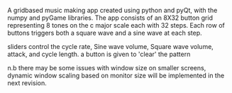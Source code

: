 A gridbased music making app created using python and pyQt, with the numpy and pyGame libraries.
The app consists of an 8X32 button grid representing 8 tones on the c major scale each with 32 steps.
Each row of buttons triggers both a square wave and a sine wave at each step.

sliders control the cycle rate, Sine wave volume, Square wave volume, attack, and cycle length. a button is given to 'clear' the pattern

n.b there may be some issues with window size on smaller screens, dynamic window scaling based on monitor size will be implemented in the next revision. 
